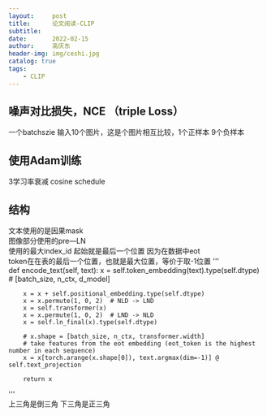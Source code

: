 ```yaml
---
layout:     post
title:      论文阅读-CLIP
subtitle:   
date:       2022-02-15
author:     高庆东
header-img: img/ceshi.jpg
catalog: true
tags:
    - CLIP
---
```


## 噪声对比损失，NCE （triple Loss）
一个batchszie 输入10个图片，这是个图片相互比较，1个正样本 9个负样本
## 使用Adam训练
3学习率衰减  cosine schedule 

## 结构
文本使用的是因果mask  
图像部分使用的pre—LN   
使用的最大index_id 起始就是最后一个位置 因为在数据中eot  
token在在表的最后一个位置，也就是最大位置，等价于取-1位置
'''  
    def encode_text(self, text):
        x = self.token_embedding(text).type(self.dtype)  # [batch_size, n_ctx, d_model]

        x = x + self.positional_embedding.type(self.dtype)
        x = x.permute(1, 0, 2)  # NLD -> LND
        x = self.transformer(x)
        x = x.permute(1, 0, 2)  # LND -> NLD
        x = self.ln_final(x).type(self.dtype)

        # x.shape = [batch_size, n_ctx, transformer.width]
        # take features from the eot embedding (eot_token is the highest number in each sequence)
        x = x[torch.arange(x.shape[0]), text.argmax(dim=-1)] @ self.text_projection

        return x  
'''  
上三角是倒三角  下三角是正三角  